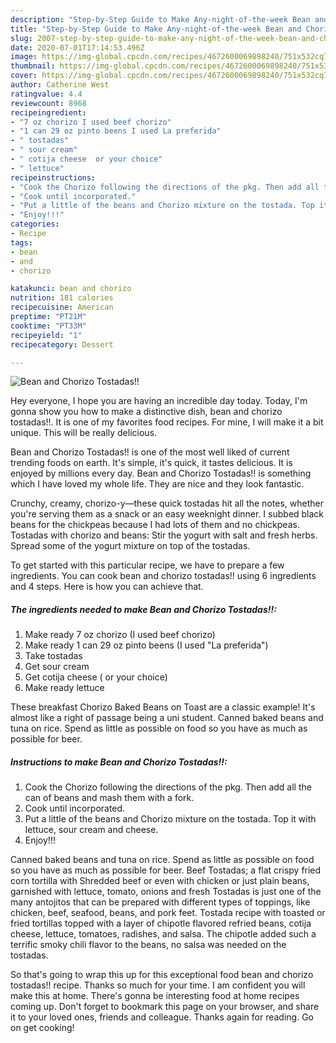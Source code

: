 ```yaml
---
description: "Step-by-Step Guide to Make Any-night-of-the-week Bean and Chorizo Tostadas!!"
title: "Step-by-Step Guide to Make Any-night-of-the-week Bean and Chorizo Tostadas!!"
slug: 2007-step-by-step-guide-to-make-any-night-of-the-week-bean-and-chorizo-tostadas
date: 2020-07-01T17:14:53.496Z
image: https://img-global.cpcdn.com/recipes/4672600069898240/751x532cq70/bean-and-chorizo-tostadas-recipe-main-photo.jpg
thumbnail: https://img-global.cpcdn.com/recipes/4672600069898240/751x532cq70/bean-and-chorizo-tostadas-recipe-main-photo.jpg
cover: https://img-global.cpcdn.com/recipes/4672600069898240/751x532cq70/bean-and-chorizo-tostadas-recipe-main-photo.jpg
author: Catherine West
ratingvalue: 4.4
reviewcount: 8968
recipeingredient:
- "7 oz chorizo I used beef chorizo"
- "1 can 29 oz pinto beens I used La preferida"
- " tostadas"
- " sour cream"
- " cotija cheese  or your choice"
- " lettuce"
recipeinstructions:
- "Cook the Chorizo following the directions of the pkg. Then add all the can of beans and mash them with a fork."
- "Cook until incorporated."
- "Put a little of the beans and Chorizo mixture on the tostada. Top it with lettuce, sour cream and cheese."
- "Enjoy!!!"
categories:
- Recipe
tags:
- bean
- and
- chorizo

katakunci: bean and chorizo 
nutrition: 181 calories
recipecuisine: American
preptime: "PT21M"
cooktime: "PT33M"
recipeyield: "1"
recipecategory: Dessert

---
```



![Bean and Chorizo Tostadas!!](https://img-global.cpcdn.com/recipes/4672600069898240/751x532cq70/bean-and-chorizo-tostadas-recipe-main-photo.jpg)

Hey everyone, I hope you are having an incredible day today. Today, I'm gonna show you how to make a distinctive dish, bean and chorizo tostadas!!. It is one of my favorites food recipes. For mine, I will make it a bit unique. This will be really delicious.

Bean and Chorizo Tostadas!! is one of the most well liked of current trending foods on earth. It's simple, it's quick, it tastes delicious. It is enjoyed by millions every day. Bean and Chorizo Tostadas!! is something which I have loved my whole life. They are nice and they look fantastic.

Crunchy, creamy, chorizo-y—these quick tostadas hit all the notes, whether you&#39;re serving them as a snack or an easy weeknight dinner. I subbed black beans for the chickpeas because I had lots of them and no chickpeas. Tostadas with chorizo and beans: Stir the yogurt with salt and fresh herbs. Spread some of the yogurt mixture on top of the tostadas.


To get started with this particular recipe, we have to prepare a few ingredients. You can cook bean and chorizo tostadas!! using 6 ingredients and 4 steps. Here is how you can achieve that.

<!--inarticleads1-->

##### The ingredients needed to make Bean and Chorizo Tostadas!!:

1. Make ready 7 oz chorizo (I used beef chorizo)
1. Make ready 1 can 29 oz pinto beens (I used &#34;La preferida&#34;)
1. Take  tostadas
1. Get  sour cream
1. Get  cotija cheese ( or your choice)
1. Make ready  lettuce


These breakfast Chorizo Baked Beans on Toast are a classic example! It&#39;s almost like a right of passage being a uni student. Canned baked beans and tuna on rice. Spend as little as possible on food so you have as much as possible for beer. 

<!--inarticleads2-->

##### Instructions to make Bean and Chorizo Tostadas!!:

1. Cook the Chorizo following the directions of the pkg. Then add all the can of beans and mash them with a fork.
1. Cook until incorporated.
1. Put a little of the beans and Chorizo mixture on the tostada. Top it with lettuce, sour cream and cheese.
1. Enjoy!!!


Canned baked beans and tuna on rice. Spend as little as possible on food so you have as much as possible for beer. Beef Tostadas; a flat crispy fried corn tortilla with Shredded beef or even with chicken or just plain beans, garnished with lettuce, tomato, onions and fresh Tostadas is just one of the many antojitos that can be prepared with different types of toppings, like chicken, beef, seafood, beans, and pork feet. Tostada recipe with toasted or fried tortillas topped with a layer of chipotle flavored refried beans, cotija cheese, lettuce, tomatoes, radishes, and salsa. The chipotle added such a terrific smoky chili flavor to the beans, no salsa was needed on the tostadas. 

So that's going to wrap this up for this exceptional food bean and chorizo tostadas!! recipe. Thanks so much for your time. I am confident you will make this at home. There's gonna be interesting food at home recipes coming up. Don't forget to bookmark this page on your browser, and share it to your loved ones, friends and colleague. Thanks again for reading. Go on get cooking!

